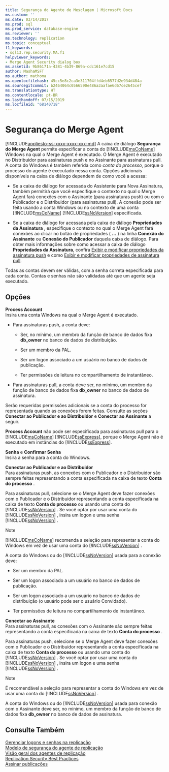 ```yaml
---
title: Segurança do Agente de Mesclagem | Microsoft Docs
ms.custom: ''
ms.date: 03/14/2017
ms.prod: sql
ms.prod_service: database-engine
ms.reviewer: ''
ms.technology: replication
ms.topic: conceptual
f1_keywords:
- sql13.rep.security.MA.f1
helpviewer_keywords:
- Merge Agent Security dialog box
ms.assetid: 9b86171a-4381-4b39-869a-cdc161e7cd15
author: MashaMSFT
ms.author: mathoma
ms.openlocfilehash: 45cc5e8c2ca3e311704ffd4eb6577d2e934d484a
ms.sourcegitcommit: b2464064c0566590e486a3aafae6d67ce2645cef
ms.translationtype: HT
ms.contentlocale: pt-BR
ms.lasthandoff: 07/15/2019
ms.locfileid: "68140718"
---
```

# <a name="merge-agent-security"></a>Segurança do Merge Agent
[!INCLUDE[appliesto-ss-xxxx-xxxx-xxx-md](../../includes/appliesto-ss-xxxx-xxxx-xxx-md.md)]
  A caixa de diálogo **Segurança do Merge Agent** permite especificar a conta do [!INCLUDE[msCoName](../../includes/msconame-md.md)] Windows na qual o Merge Agent é executado. O Merge Agent é executado no Distribuidor para assinaturas push e no Assinante para assinaturas pull. A conta do Windows é também referida como *conta do processo*, porque o processo do agente é executado nessa conta. Opções adicionais disponíveis na caixa de diálogo dependem de como você a acessa:  
  
-   Se a caixa de diálogo for acessada do Assistente para Nova Assinatura, também permitirá que você especifique o contexto no qual o Merge Agent fará conexões com o Assinante (para assinaturas push) ou com o Publicador e o Distribuidor (para assinaturas pull). A conexão pode ser feita usando a conta Windows ou no contexto de uma conta [!INCLUDE[msCoName](../../includes/msconame-md.md)] [!INCLUDE[ssNoVersion](../../includes/ssnoversion-md.md)] especificada.  
  
-   Se a caixa de diálogo for acessada pela caixa de diálogo **Propriedades da Assinatura** , especifique o contexto no qual o Merge Agent fará conexões ao clicar no botão de propriedades ( **...** ) na linha **Conexão do Assinante** ou **Conexão do Publicador** daquela caixa de diálogo. Para obter mais informações sobre como acessar a caixa de diálogo **Propriedades da Assinatura**, confira [Exibir e modificar propriedades da assinatura push](../../relational-databases/replication/view-and-modify-push-subscription-properties.md) e como [Exibir e modificar propriedades de assinatura pull](../../relational-databases/replication/view-and-modify-pull-subscription-properties.md).  
  
 Todas as contas devem ser válidas, com a senha correta especificada para cada conta. Contas e senhas não são validadas até que um agente seja executado.  
  
## <a name="options"></a>Opções  
 **Process Account**  
 Insira uma conta Windows na qual o Merge Agent é executado.  
  
-   Para assinaturas push, a conta deve:  
  
    -   Ser, no mínimo, um membro da função de banco de dados fixa **db_owner** no banco de dados de distribuição.  
  
    -   Ser um membro da PAL.  
  
    -   Ser um logon associado a um usuário no banco de dados de publicação.  
  
    -   Ter permissões de leitura no compartilhamento de instantâneo.  
  
-   Para assinaturas pull, a conta deve ser, no mínimo, um membro da função de banco de dados fixa **db_owner** no banco de dados de assinatura.  
  
 Serão requeridas permissões adicionais se a conta do processo for representada quando as conexões forem feitas. Consulte as seções **Conectar ao Publicador e ao Distribuidor** e **Conectar ao Assinante** a seguir.  
  
 **Process Account** não pode ser especificada para assinaturas pull para o [!INCLUDE[msCoName](../../includes/msconame-md.md)] [!INCLUDE[ssExpress](../../includes/ssexpress-md.md)], porque o Merge Agent não é executado em instâncias do [!INCLUDE[ssExpress](../../includes/ssexpress-md.md)].  
  
 **Senha** e **Confirmar Senha**  
 Insira a senha para a conta do Windows.  
  
 **Conectar ao Publicador e ao Distribuidor**  
 Para assinaturas push, as conexões com o Publicador e o Distribuidor são sempre feitas representando a conta especificada na caixa de texto **Conta do processo** .  
  
 Para assinaturas pull, selecione se o Merge Agent deve fazer conexões com o Publicador e o Distribuidor representando a conta especificada na caixa de texto **Conta do processo** ou usando uma conta do [!INCLUDE[ssNoVersion](../../includes/ssnoversion-md.md)] . Se você optar por usar uma conta do [!INCLUDE[ssNoVersion](../../includes/ssnoversion-md.md)] , insira um logon e uma senha [!INCLUDE[ssNoVersion](../../includes/ssnoversion-md.md)] .  
  
> [!NOTE]  
>  [!INCLUDE[msCoName](../../includes/msconame-md.md)] recomenda a seleção para representar a conta do Windows em vez de usar uma conta do [!INCLUDE[ssNoVersion](../../includes/ssnoversion-md.md)] .  
  
 A conta do Windows ou do [!INCLUDE[ssNoVersion](../../includes/ssnoversion-md.md)] usada para a conexão deve:  
  
-   Ser um membro da PAL.  
  
-   Ser um logon associado a um usuário no banco de dados de publicação.  
  
-   Ser um logon associado a um usuário no banco de dados de distribuição (o usuário pode ser o usuário Convidado).  
  
-   Ter permissões de leitura no compartilhamento de instantâneo.  
  
 **Conectar ao Assinante**  
 Para assinaturas pull, as conexões com o Assinante são sempre feitas representando a conta especificada na caixa de texto **Conta do processo** .  
  
 Para assinaturas push, selecione se o Merge Agent deve fazer conexões com o Publicador e o Distribuidor representando a conta especificada na caixa de texto **Conta do processo** ou usando uma conta do [!INCLUDE[ssNoVersion](../../includes/ssnoversion-md.md)] . Se você optar por usar uma conta do [!INCLUDE[ssNoVersion](../../includes/ssnoversion-md.md)] , insira um logon e uma senha [!INCLUDE[ssNoVersion](../../includes/ssnoversion-md.md)] .  
  
> [!NOTE]  
>  É recomendável a seleção para representar a conta do Windows em vez de usar uma conta do [!INCLUDE[ssNoVersion](../../includes/ssnoversion-md.md)] .  
  
 A conta do Windows ou do [!INCLUDE[ssNoVersion](../../includes/ssnoversion-md.md)] usada para conexão com o Assinante deve ser, no mínimo, um membro da função de banco de dados fixa **db_owner** no banco de dados de assinatura.  
  
## <a name="see-also"></a>Consulte Também  
 [Gerenciar logons e senhas na replicação](../../relational-databases/replication/security/identity-and-access-control-replication.md)   
 [Modelo de segurança do agente de replicação](../../relational-databases/replication/security/replication-agent-security-model.md)   
 [Visão geral dos agentes de replicação](../../relational-databases/replication/agents/replication-agents-overview.md)   
 [Replication Security Best Practices](../../relational-databases/replication/security/replication-security-best-practices.md)   
 [Assinar publicações](../../relational-databases/replication/subscribe-to-publications.md)  
  
  
